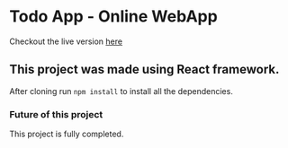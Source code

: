 # Todo App - Online WebApp

Checkout the live version [here](https://1aimaneqbal.github.io/todo/)

## This project was made using React framework.

After cloning run `npm install` to install all the dependencies.

### Future of this project

This project is fully completed.